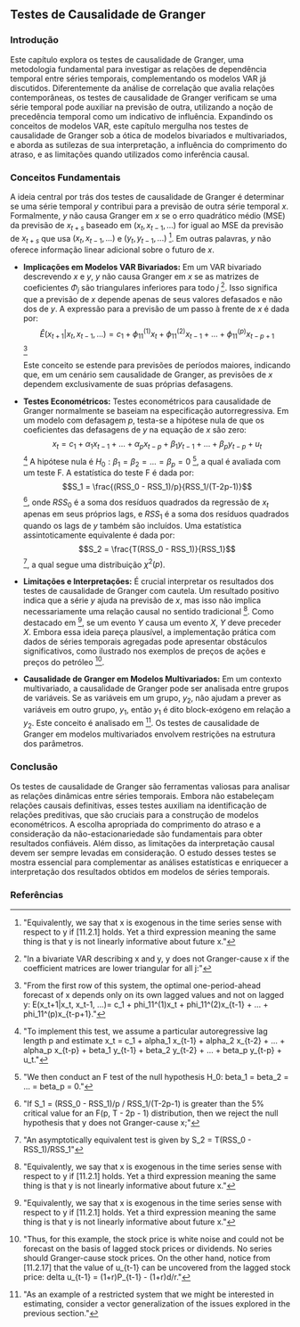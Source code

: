 ## Testes de Causalidade de Granger
### Introdução
Este capítulo explora os testes de causalidade de Granger, uma metodologia fundamental para investigar as relações de dependência temporal entre séries temporais, complementando os modelos VAR já discutidos. Diferentemente da análise de correlação que avalia relações contemporâneas, os testes de causalidade de Granger verificam se uma série temporal pode auxiliar na previsão de outra, utilizando a noção de precedência temporal como um indicativo de influência. Expandindo os conceitos de modelos VAR, este capítulo mergulha nos testes de causalidade de Granger sob a ótica de modelos bivariados e multivariados, e aborda as sutilezas de sua interpretação, a influência do comprimento do atraso, e as limitações quando utilizados como inferência causal.

### Conceitos Fundamentais
A ideia central por trás dos testes de causalidade de Granger é determinar se uma série temporal $y$ contribui para a previsão de outra série temporal $x$. Formalmente, $y$ não causa Granger em $x$ se o erro quadrático médio (MSE) da previsão de $x_{t+s}$ baseado em $(x_t, x_{t-1}, ...)$ for igual ao MSE da previsão de $x_{t+s}$ que usa $(x_t, x_{t-1}, ...)$ e $(y_t, y_{t-1}, ...)$ [^11.2.1]. Em outras palavras, $y$ não oferece informação linear adicional sobre o futuro de $x$.

*   **Implicações em Modelos VAR Bivariados:** Em um VAR bivariado descrevendo $x$ e $y$, $y$ não causa Granger em $x$ se as matrizes de coeficientes $\Phi_j$ são triangulares inferiores para todo $j$ [^11.2.2]. Isso significa que a previsão de $x$ depende apenas de seus valores defasados e não dos de $y$. A expressão para a previsão de um passo à frente de $x$ é dada por:
    $$\hat{E}(x_{t+1}|x_t, x_{t-1}, \ldots) = c_1 + \phi_{11}^{(1)}x_t + \phi_{11}^{(2)}x_{t-1} + \ldots + \phi_{11}^{(p)}x_{t-p+1}$$ [^11.2.3]
    
    Este conceito se estende para previsões de períodos maiores, indicando que, em um cenário sem causalidade de Granger, as previsões de $x$ dependem exclusivamente de suas próprias defasagens.

*   **Testes Econométricos:** Testes econométricos para causalidade de Granger normalmente se baseiam na especificação autorregressiva. Em um modelo com defasagem $p$, testa-se a hipótese nula de que os coeficientes das defasagens de $y$ na equação de $x$ são zero:
    $$x_t = c_1 + \alpha_1 x_{t-1} + \ldots + \alpha_p x_{t-p} + \beta_1 y_{t-1} + \ldots + \beta_p y_{t-p} + u_t$$ [^11.2.6]
    A hipótese nula é $H_0 : \beta_1 = \beta_2 = \ldots = \beta_p = 0$ [^11.2.7], a qual é avaliada com um teste F. A estatística do teste F é dada por:
    $$S_1 = \frac{(RSS_0 - RSS_1)/p}{RSS_1/(T-2p-1)}$$ [^11.2.9],
    onde $RSS_0$ é a soma dos resíduos quadrados da regressão de $x_t$ apenas em seus próprios lags, e $RSS_1$ é a soma dos resíduos quadrados quando os lags de $y$ também são incluídos. Uma estatística assintoticamente equivalente é dada por:
    $$S_2 = \frac{T(RSS_0 - RSS_1)}{RSS_1}$$ [^11.2.10],
    a qual segue uma distribuição $\chi^2(p)$.

*   **Limitações e Interpretações:** É crucial interpretar os resultados dos testes de causalidade de Granger com cautela. Um resultado positivo indica que a série $y$ ajuda na previsão de $x$, mas isso não implica necessariamente uma relação causal no sentido tradicional [^11.2.1].  Como destacado em [^11.2.1], se um evento $Y$ causa um evento $X$, $Y$ deve preceder $X$. Embora essa ideia pareça plausível, a implementação prática com dados de séries temporais agregadas pode apresentar obstáculos significativos, como ilustrado nos exemplos de preços de ações e preços do petróleo [^11.2.17].

*   **Causalidade de Granger em Modelos Multivariados:** Em um contexto multivariado, a causalidade de Granger pode ser analisada entre grupos de variáveis. Se as variáveis em um grupo, $y_2$, não ajudam a prever as variáveis em outro grupo, $y_1$, então $y_1$ é dito block-exógeno em relação a $y_2$. Este conceito é analisado em [^11.3]. Os testes de causalidade de Granger em modelos multivariados envolvem restrições na estrutura dos parâmetros.

### Conclusão
Os testes de causalidade de Granger são ferramentas valiosas para analisar as relações dinâmicas entre séries temporais. Embora não estabeleçam relações causais definitivas, esses testes auxiliam na identificação de relações preditivas, que são cruciais para a construção de modelos econométricos. A escolha apropriada do comprimento do atraso e a consideração da não-estacionariedade são fundamentais para obter resultados confiáveis. Além disso, as limitações da interpretação causal devem ser sempre levadas em consideração. O estudo desses testes se mostra essencial para complementar as análises estatísticas e enriquecer a interpretação dos resultados obtidos em modelos de séries temporais.

### Referências
[^11.2.1]:  "Equivalently, we say that x is exogenous in the time series sense with respect to y if [11.2.1] holds. Yet a third expression meaning the same thing is that y is not linearly informative about future x."
[^11.2.2]:  "In a bivariate VAR describing x and y, y does not Granger-cause x if the coefficient matrices are lower triangular for all j:"
[^11.2.3]: "From the first row of this system, the optimal one-period-ahead forecast of x depends only on its own lagged values and not on lagged y: E(x_t+1|x_t, x_t-1, ...)= c_1 + phi_11^(1)x_t + phi_11^(2)x_{t-1} + ... + phi_11^(p)x_{t-p+1}."
[^11.2.6]:  "To implement this test, we assume a particular autoregressive lag length p and estimate x_t = c_1 + alpha_1 x_{t-1} + alpha_2 x_{t-2} + ... + alpha_p x_{t-p} + beta_1 y_{t-1} + beta_2 y_{t-2} + ... + beta_p y_{t-p} + u_t."
[^11.2.7]:  "We then conduct an F test of the null hypothesis H_0: beta_1 = beta_2 = ... = beta_p = 0."
[^11.2.9]: "If S_1 = (RSS_0 - RSS_1)/p / RSS_1/(T-2p-1) is greater than the 5% critical value for an F(p, T - 2p - 1) distribution, then we reject the null hypothesis that y does not Granger-cause x;"
[^11.2.10]: "An asymptotically equivalent test is given by S_2 = T(RSS_0 - RSS_1)/RSS_1"
[^11.2.17]: "Thus, for this example, the stock price is white noise and could not be forecast on the basis of lagged stock prices or dividends. No series should Granger-cause stock prices. On the other hand, notice from [11.2.17] that the value of u_{t-1} can be uncovered from the lagged stock price: delta u_{t-1} = (1+r)P_{t-1} - (1+r)d/r."
[^11.3]: "As an example of a restricted system that we might be interested in estimating, consider a vector generalization of the issues explored in the previous section."
<!-- END -->
